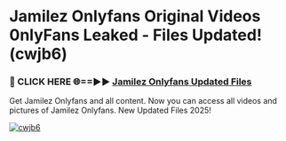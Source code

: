 # Jamilez Onlyfans Original Videos 0nlyFans Leaked - Files Updated! (cwjb6)

<h3>🔴 CLICK HERE 🌐==►► <a href="https://tinyurl.com/ehrbuxhb" rel="nofollow">Jamilez Onlyfans Updated Files</a></h3>

Get Jamilez Onlyfans and all content. Now you can access all videos and pictures of Jamilez Onlyfans. New Updated Files 2025!

[![cwjb6](https://i.imgur.com/lVYEuWS.gif)](https://tinyurl.com/ehrbuxhb)
